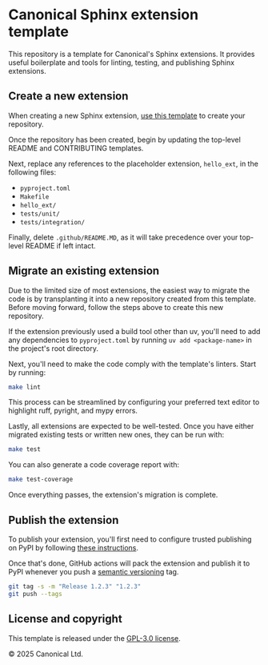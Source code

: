 # Canonical Sphinx extension template

This repository is a template for Canonical's Sphinx extensions. It provides useful
boilerplate and tools for linting, testing, and publishing Sphinx extensions.

## Create a new extension

When creating a new Sphinx extension, [use this
template](https://docs.github.com/en/repositories/creating-and-managing-repositories/creating-a-repository-from-a-template)
to create your repository.

Once the repository has been created, begin by updating the top-level README and
CONTRIBUTING templates.

Next, replace any references to the placeholder extension, `hello_ext`, in the following
files:

- `pyproject.toml`
- `Makefile`
- `hello_ext/`
- `tests/unit/`
- `tests/integration/`

Finally, delete `.github/README.MD`, as it will take precedence over your top-level
README if left intact.

## Migrate an existing extension

Due to the limited size of most extensions, the easiest way to migrate the code is by
transplanting it into a new repository created from this template. Before moving
forward, follow the steps above to create this new repository.

If the extension previously used a build tool other than uv, you'll need to add any
dependencies to `pyproject.toml` by running `uv add <package-name>` in the project's
root directory.

Next, you'll need to make the code comply with the template's linters. Start by
running:

```bash
make lint
```

This process can be streamlined by configuring your preferred text editor to highlight
ruff, pyright, and mypy errors.

Lastly, all extensions are expected to be well-tested. Once you have either migrated
existing tests or written new ones, they can be run with:

```bash
make test
```

You can also generate a code coverage report with:

```bash
make test-coverage
```

Once everything passes, the extension's migration is complete.

## Publish the extension

To publish your extension, you'll first need to configure trusted publishing on PyPI by
following [these
instructions](https://packaging.python.org/en/latest/guides/publishing-package-distribution-releases-using-github-actions-ci-cd-workflows/#configuring-trusted-publishing).

Once that's done, GitHub actions will pack the extension and publish it to PyPI whenever
you push a [semantic versioning](https://semver.org/) tag.

```bash
git tag -s -m "Release 1.2.3" "1.2.3"
git push --tags
```

## License and copyright

This template is released under the [GPL-3.0 license](LICENSE).

© 2025 Canonical Ltd.
